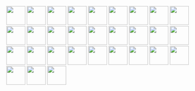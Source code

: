 <!-- FOLLOWERS_START -->

<a href="https://github.com/gamemann"><img src="https://avatars.githubusercontent.com/u/6509565?v=4" width="50" height="50"></a>
<a href="https://github.com/ConradPB"><img src="https://avatars.githubusercontent.com/u/6654866?v=4" width="50" height="50"></a>
<a href="https://github.com/murapa96"><img src="https://avatars.githubusercontent.com/u/10557163?v=4" width="50" height="50"></a>
<a href="https://github.com/IDouble"><img src="https://avatars.githubusercontent.com/u/18186995?v=4" width="50" height="50"></a>
<a href="https://github.com/djvelimir"><img src="https://avatars.githubusercontent.com/u/20823832?v=4" width="50" height="50"></a>
<a href="https://github.com/andredelima92"><img src="https://avatars.githubusercontent.com/u/25370205?v=4" width="50" height="50"></a>
<a href="https://github.com/visualGravitySense"><img src="https://avatars.githubusercontent.com/u/26278690?v=4" width="50" height="50"></a>
<a href="https://github.com/sungeer"><img src="https://avatars.githubusercontent.com/u/26924670?v=4" width="50" height="50"></a>
<a href="https://github.com/ViscousGuy"><img src="https://avatars.githubusercontent.com/u/30695077?v=4" width="50" height="50"></a>
<a href="https://github.com/arman-borkhani"><img src="https://avatars.githubusercontent.com/u/31177875?v=4" width="50" height="50"></a>
<a href="https://github.com/maqibraja"><img src="https://avatars.githubusercontent.com/u/41727537?v=4" width="50" height="50"></a>
<a href="https://github.com/standardgalactic"><img src="https://avatars.githubusercontent.com/u/43516554?v=4" width="50" height="50"></a>
<a href="https://github.com/MiladJoodi"><img src="https://avatars.githubusercontent.com/u/43522323?v=4" width="50" height="50"></a>
<a href="https://github.com/nstrmx"><img src="https://avatars.githubusercontent.com/u/45055549?v=4" width="50" height="50"></a>
<a href="https://github.com/Lucbm99"><img src="https://avatars.githubusercontent.com/u/45500959?v=4" width="50" height="50"></a>
<a href="https://github.com/vladiantio"><img src="https://avatars.githubusercontent.com/u/50648871?v=4" width="50" height="50"></a>
<a href="https://github.com/alvamend"><img src="https://avatars.githubusercontent.com/u/51424964?v=4" width="50" height="50"></a>
<a href="https://github.com/DavidHubber"><img src="https://avatars.githubusercontent.com/u/51449258?v=4" width="50" height="50"></a>
<a href="https://github.com/gs-dev037"><img src="https://avatars.githubusercontent.com/u/52215803?v=4" width="50" height="50"></a>
<a href="https://github.com/majestyjnr"><img src="https://avatars.githubusercontent.com/u/52694138?v=4" width="50" height="50"></a>
<a href="https://github.com/D2st"><img src="https://avatars.githubusercontent.com/u/53177158?v=4" width="50" height="50"></a>
<a href="https://github.com/BEPb"><img src="https://avatars.githubusercontent.com/u/57312267?v=4" width="50" height="50"></a>
<a href="https://github.com/LalithaRamanaV"><img src="https://avatars.githubusercontent.com/u/58090261?v=4" width="50" height="50"></a>
<a href="https://github.com/SpawN3222"><img src="https://avatars.githubusercontent.com/u/58118712?v=4" width="50" height="50"></a>
<a href="https://github.com/nholuongut"><img src="https://avatars.githubusercontent.com/u/58627821?v=4" width="50" height="50"></a>
<a href="https://github.com/NeverPlayFair"><img src="https://avatars.githubusercontent.com/u/65012705?v=4" width="50" height="50"></a>
<a href="https://github.com/mody100000"><img src="https://avatars.githubusercontent.com/u/69405482?v=4" width="50" height="50"></a>
<a href="https://github.com/CurtisChou-51"><img src="https://avatars.githubusercontent.com/u/71554373?v=4" width="50" height="50"></a>
<a href="https://github.com/tigawanna"><img src="https://avatars.githubusercontent.com/u/72096712?v=4" width="50" height="50"></a>
<a href="https://github.com/JohnMwendwa"><img src="https://avatars.githubusercontent.com/u/72663882?v=4" width="50" height="50"></a>

<!-- FOLLOWERS_END -->
